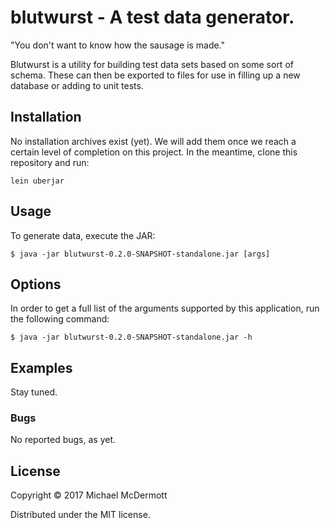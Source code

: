 # blutwurst - A test data generator.

"You don't want to know how the sausage is made."

Blutwurst is a utility for building test data sets based on some sort of
schema. These can then be exported to files for use in filling up a new
database or adding to unit tests.

## Installation

No installation archives exist (yet). We will add them once we reach a certain
level of completion on this project. In the meantime, clone this repository and run:

    lein uberjar

## Usage

To generate data, execute the JAR:

    $ java -jar blutwurst-0.2.0-SNAPSHOT-standalone.jar [args]

## Options

In order to get a full list of the arguments supported by this application, run the following command:

    $ java -jar blutwurst-0.2.0-SNAPSHOT-standalone.jar -h

## Examples

Stay tuned.

### Bugs

No reported bugs, as yet.

## License

Copyright © 2017 Michael McDermott

Distributed under the MIT license.
